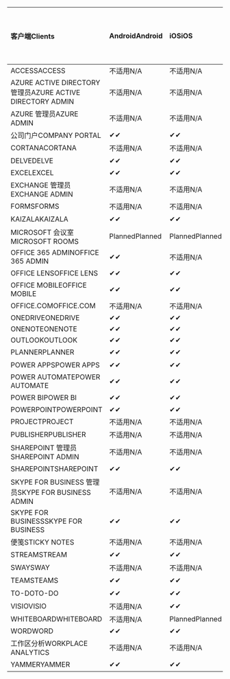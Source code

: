 <!-- This file is generated automatically. Changes made to this file will be overwritten.-->
|<span data-ttu-id="7fd3a-101">客户端</span><span class="sxs-lookup"><span data-stu-id="7fd3a-101">Clients</span></span>|<span data-ttu-id="7fd3a-102">Android</span><span class="sxs-lookup"><span data-stu-id="7fd3a-102">Android</span></span>|<span data-ttu-id="7fd3a-103">iOS</span><span class="sxs-lookup"><span data-stu-id="7fd3a-103">iOS</span></span>|<span data-ttu-id="7fd3a-104">Mac</span><span class="sxs-lookup"><span data-stu-id="7fd3a-104">Mac</span></span>|<span data-ttu-id="7fd3a-105">Windows 10</span><span class="sxs-lookup"><span data-stu-id="7fd3a-105">Windows 10</span></span><br><span data-ttu-id="7fd3a-106">桌面</span><span class="sxs-lookup"><span data-stu-id="7fd3a-106">Desktop</span></span>|<span data-ttu-id="7fd3a-107">Windows 10</span><span class="sxs-lookup"><span data-stu-id="7fd3a-107">Windows 10</span></span><br><span data-ttu-id="7fd3a-108">新式应用</span><span class="sxs-lookup"><span data-stu-id="7fd3a-108">Modern Apps</span></span>|
|:-|:-|:-|:-|:-|:-|
|<span data-ttu-id="7fd3a-109">ACCESS</span><span class="sxs-lookup"><span data-stu-id="7fd3a-109">ACCESS</span></span>|<span data-ttu-id="7fd3a-110">不适用</span><span class="sxs-lookup"><span data-stu-id="7fd3a-110">N/A</span></span>|<span data-ttu-id="7fd3a-111">不适用</span><span class="sxs-lookup"><span data-stu-id="7fd3a-111">N/A</span></span>|<span data-ttu-id="7fd3a-112">不适用</span><span class="sxs-lookup"><span data-stu-id="7fd3a-112">N/A</span></span>|<span data-ttu-id="7fd3a-113">✔</span><span class="sxs-lookup"><span data-stu-id="7fd3a-113">✔</span></span>|<span data-ttu-id="7fd3a-114">不适用</span><span class="sxs-lookup"><span data-stu-id="7fd3a-114">N/A</span></span>|
|<span data-ttu-id="7fd3a-115">AZURE ACTIVE DIRECTORY 管理员</span><span class="sxs-lookup"><span data-stu-id="7fd3a-115">AZURE ACTIVE DIRECTORY ADMIN</span></span>|<span data-ttu-id="7fd3a-116">不适用</span><span class="sxs-lookup"><span data-stu-id="7fd3a-116">N/A</span></span>|<span data-ttu-id="7fd3a-117">不适用</span><span class="sxs-lookup"><span data-stu-id="7fd3a-117">N/A</span></span>|<span data-ttu-id="7fd3a-118">不适用</span><span class="sxs-lookup"><span data-stu-id="7fd3a-118">N/A</span></span>|<span data-ttu-id="7fd3a-119">✔</span><span class="sxs-lookup"><span data-stu-id="7fd3a-119">✔</span></span>|<span data-ttu-id="7fd3a-120">不适用</span><span class="sxs-lookup"><span data-stu-id="7fd3a-120">N/A</span></span>|
|<span data-ttu-id="7fd3a-121">AZURE 管理员</span><span class="sxs-lookup"><span data-stu-id="7fd3a-121">AZURE ADMIN</span></span>|<span data-ttu-id="7fd3a-122">不适用</span><span class="sxs-lookup"><span data-stu-id="7fd3a-122">N/A</span></span>|<span data-ttu-id="7fd3a-123">不适用</span><span class="sxs-lookup"><span data-stu-id="7fd3a-123">N/A</span></span>|<span data-ttu-id="7fd3a-124">不适用</span><span class="sxs-lookup"><span data-stu-id="7fd3a-124">N/A</span></span>|<span data-ttu-id="7fd3a-125">不适用</span><span class="sxs-lookup"><span data-stu-id="7fd3a-125">N/A</span></span>|<span data-ttu-id="7fd3a-126">不适用</span><span class="sxs-lookup"><span data-stu-id="7fd3a-126">N/A</span></span>|
|<span data-ttu-id="7fd3a-127">公司门户</span><span class="sxs-lookup"><span data-stu-id="7fd3a-127">COMPANY PORTAL</span></span>|<span data-ttu-id="7fd3a-128">✔</span><span class="sxs-lookup"><span data-stu-id="7fd3a-128">✔</span></span>|<span data-ttu-id="7fd3a-129">✔</span><span class="sxs-lookup"><span data-stu-id="7fd3a-129">✔</span></span>|<span data-ttu-id="7fd3a-130">✔</span><span class="sxs-lookup"><span data-stu-id="7fd3a-130">✔</span></span>|<span data-ttu-id="7fd3a-131">不适用</span><span class="sxs-lookup"><span data-stu-id="7fd3a-131">N/A</span></span>|<span data-ttu-id="7fd3a-132">✔</span><span class="sxs-lookup"><span data-stu-id="7fd3a-132">✔</span></span>|
|<span data-ttu-id="7fd3a-133">CORTANA</span><span class="sxs-lookup"><span data-stu-id="7fd3a-133">CORTANA</span></span>|<span data-ttu-id="7fd3a-134">不适用</span><span class="sxs-lookup"><span data-stu-id="7fd3a-134">N/A</span></span>|<span data-ttu-id="7fd3a-135">不适用</span><span class="sxs-lookup"><span data-stu-id="7fd3a-135">N/A</span></span>|<span data-ttu-id="7fd3a-136">不适用</span><span class="sxs-lookup"><span data-stu-id="7fd3a-136">N/A</span></span>|<span data-ttu-id="7fd3a-137">不适用</span><span class="sxs-lookup"><span data-stu-id="7fd3a-137">N/A</span></span>|<span data-ttu-id="7fd3a-138">✔</span><span class="sxs-lookup"><span data-stu-id="7fd3a-138">✔</span></span>|
|<span data-ttu-id="7fd3a-139">DELVE</span><span class="sxs-lookup"><span data-stu-id="7fd3a-139">DELVE</span></span>|<span data-ttu-id="7fd3a-140">✔</span><span class="sxs-lookup"><span data-stu-id="7fd3a-140">✔</span></span>|<span data-ttu-id="7fd3a-141">✔</span><span class="sxs-lookup"><span data-stu-id="7fd3a-141">✔</span></span>|<span data-ttu-id="7fd3a-142">不适用</span><span class="sxs-lookup"><span data-stu-id="7fd3a-142">N/A</span></span>|<span data-ttu-id="7fd3a-143">不适用</span><span class="sxs-lookup"><span data-stu-id="7fd3a-143">N/A</span></span>|<span data-ttu-id="7fd3a-144">不适用</span><span class="sxs-lookup"><span data-stu-id="7fd3a-144">N/A</span></span>|
|<span data-ttu-id="7fd3a-145">EXCEL</span><span class="sxs-lookup"><span data-stu-id="7fd3a-145">EXCEL</span></span>|<span data-ttu-id="7fd3a-146">✔</span><span class="sxs-lookup"><span data-stu-id="7fd3a-146">✔</span></span>|<span data-ttu-id="7fd3a-147">✔</span><span class="sxs-lookup"><span data-stu-id="7fd3a-147">✔</span></span>|<span data-ttu-id="7fd3a-148">✔</span><span class="sxs-lookup"><span data-stu-id="7fd3a-148">✔</span></span>|<span data-ttu-id="7fd3a-149">✔</span><span class="sxs-lookup"><span data-stu-id="7fd3a-149">✔</span></span>|<span data-ttu-id="7fd3a-150">✔</span><span class="sxs-lookup"><span data-stu-id="7fd3a-150">✔</span></span>|
|<span data-ttu-id="7fd3a-151">EXCHANGE 管理员</span><span class="sxs-lookup"><span data-stu-id="7fd3a-151">EXCHANGE ADMIN</span></span>|<span data-ttu-id="7fd3a-152">不适用</span><span class="sxs-lookup"><span data-stu-id="7fd3a-152">N/A</span></span>|<span data-ttu-id="7fd3a-153">不适用</span><span class="sxs-lookup"><span data-stu-id="7fd3a-153">N/A</span></span>|<span data-ttu-id="7fd3a-154">不适用</span><span class="sxs-lookup"><span data-stu-id="7fd3a-154">N/A</span></span>|<span data-ttu-id="7fd3a-155">✔</span><span class="sxs-lookup"><span data-stu-id="7fd3a-155">✔</span></span>|<span data-ttu-id="7fd3a-156">不适用</span><span class="sxs-lookup"><span data-stu-id="7fd3a-156">N/A</span></span>|
|<span data-ttu-id="7fd3a-157">FORMS</span><span class="sxs-lookup"><span data-stu-id="7fd3a-157">FORMS</span></span>|<span data-ttu-id="7fd3a-158">不适用</span><span class="sxs-lookup"><span data-stu-id="7fd3a-158">N/A</span></span>|<span data-ttu-id="7fd3a-159">不适用</span><span class="sxs-lookup"><span data-stu-id="7fd3a-159">N/A</span></span>|<span data-ttu-id="7fd3a-160">不适用</span><span class="sxs-lookup"><span data-stu-id="7fd3a-160">N/A</span></span>|<span data-ttu-id="7fd3a-161">不适用</span><span class="sxs-lookup"><span data-stu-id="7fd3a-161">N/A</span></span>|<span data-ttu-id="7fd3a-162">不适用</span><span class="sxs-lookup"><span data-stu-id="7fd3a-162">N/A</span></span>|
|<span data-ttu-id="7fd3a-163">KAIZALA</span><span class="sxs-lookup"><span data-stu-id="7fd3a-163">KAIZALA</span></span>|<span data-ttu-id="7fd3a-164">✔</span><span class="sxs-lookup"><span data-stu-id="7fd3a-164">✔</span></span>|<span data-ttu-id="7fd3a-165">✔</span><span class="sxs-lookup"><span data-stu-id="7fd3a-165">✔</span></span>|<span data-ttu-id="7fd3a-166">不适用</span><span class="sxs-lookup"><span data-stu-id="7fd3a-166">N/A</span></span>|<span data-ttu-id="7fd3a-167">不适用</span><span class="sxs-lookup"><span data-stu-id="7fd3a-167">N/A</span></span>|<span data-ttu-id="7fd3a-168">不适用</span><span class="sxs-lookup"><span data-stu-id="7fd3a-168">N/A</span></span>|
|<span data-ttu-id="7fd3a-169">MICROSOFT 会议室</span><span class="sxs-lookup"><span data-stu-id="7fd3a-169">MICROSOFT ROOMS</span></span>|<span data-ttu-id="7fd3a-170">Planned</span><span class="sxs-lookup"><span data-stu-id="7fd3a-170">Planned</span></span>|<span data-ttu-id="7fd3a-171">Planned</span><span class="sxs-lookup"><span data-stu-id="7fd3a-171">Planned</span></span>|<span data-ttu-id="7fd3a-172">不适用</span><span class="sxs-lookup"><span data-stu-id="7fd3a-172">N/A</span></span>|<span data-ttu-id="7fd3a-173">不适用</span><span class="sxs-lookup"><span data-stu-id="7fd3a-173">N/A</span></span>|<span data-ttu-id="7fd3a-174">不适用</span><span class="sxs-lookup"><span data-stu-id="7fd3a-174">N/A</span></span>|
|<span data-ttu-id="7fd3a-175">OFFICE 365 ADMIN</span><span class="sxs-lookup"><span data-stu-id="7fd3a-175">OFFICE 365 ADMIN</span></span>|<span data-ttu-id="7fd3a-176">✔</span><span class="sxs-lookup"><span data-stu-id="7fd3a-176">✔</span></span>|<span data-ttu-id="7fd3a-177">不适用</span><span class="sxs-lookup"><span data-stu-id="7fd3a-177">N/A</span></span>|<span data-ttu-id="7fd3a-178">不适用</span><span class="sxs-lookup"><span data-stu-id="7fd3a-178">N/A</span></span>|<span data-ttu-id="7fd3a-179">不适用</span><span class="sxs-lookup"><span data-stu-id="7fd3a-179">N/A</span></span>|<span data-ttu-id="7fd3a-180">不适用</span><span class="sxs-lookup"><span data-stu-id="7fd3a-180">N/A</span></span>|
|<span data-ttu-id="7fd3a-181">OFFICE LENS</span><span class="sxs-lookup"><span data-stu-id="7fd3a-181">OFFICE LENS</span></span>|<span data-ttu-id="7fd3a-182">✔</span><span class="sxs-lookup"><span data-stu-id="7fd3a-182">✔</span></span>|<span data-ttu-id="7fd3a-183">✔</span><span class="sxs-lookup"><span data-stu-id="7fd3a-183">✔</span></span>|<span data-ttu-id="7fd3a-184">不适用</span><span class="sxs-lookup"><span data-stu-id="7fd3a-184">N/A</span></span>|<span data-ttu-id="7fd3a-185">不适用</span><span class="sxs-lookup"><span data-stu-id="7fd3a-185">N/A</span></span>|<span data-ttu-id="7fd3a-186">✔</span><span class="sxs-lookup"><span data-stu-id="7fd3a-186">✔</span></span>|
|<span data-ttu-id="7fd3a-187">OFFICE MOBILE</span><span class="sxs-lookup"><span data-stu-id="7fd3a-187">OFFICE MOBILE</span></span>|<span data-ttu-id="7fd3a-188">✔</span><span class="sxs-lookup"><span data-stu-id="7fd3a-188">✔</span></span>|<span data-ttu-id="7fd3a-189">✔</span><span class="sxs-lookup"><span data-stu-id="7fd3a-189">✔</span></span>|<span data-ttu-id="7fd3a-190">不适用</span><span class="sxs-lookup"><span data-stu-id="7fd3a-190">N/A</span></span>|<span data-ttu-id="7fd3a-191">不适用</span><span class="sxs-lookup"><span data-stu-id="7fd3a-191">N/A</span></span>|<span data-ttu-id="7fd3a-192">不适用</span><span class="sxs-lookup"><span data-stu-id="7fd3a-192">N/A</span></span>|
|<span data-ttu-id="7fd3a-193">OFFICE.COM</span><span class="sxs-lookup"><span data-stu-id="7fd3a-193">OFFICE.COM</span></span>|<span data-ttu-id="7fd3a-194">不适用</span><span class="sxs-lookup"><span data-stu-id="7fd3a-194">N/A</span></span>|<span data-ttu-id="7fd3a-195">不适用</span><span class="sxs-lookup"><span data-stu-id="7fd3a-195">N/A</span></span>|<span data-ttu-id="7fd3a-196">不适用</span><span class="sxs-lookup"><span data-stu-id="7fd3a-196">N/A</span></span>|<span data-ttu-id="7fd3a-197">不适用</span><span class="sxs-lookup"><span data-stu-id="7fd3a-197">N/A</span></span>|<span data-ttu-id="7fd3a-198">✔</span><span class="sxs-lookup"><span data-stu-id="7fd3a-198">✔</span></span>|
|<span data-ttu-id="7fd3a-199">ONEDRIVE</span><span class="sxs-lookup"><span data-stu-id="7fd3a-199">ONEDRIVE</span></span>|<span data-ttu-id="7fd3a-200">✔</span><span class="sxs-lookup"><span data-stu-id="7fd3a-200">✔</span></span>|<span data-ttu-id="7fd3a-201">✔</span><span class="sxs-lookup"><span data-stu-id="7fd3a-201">✔</span></span>|<span data-ttu-id="7fd3a-202">✔</span><span class="sxs-lookup"><span data-stu-id="7fd3a-202">✔</span></span>|<span data-ttu-id="7fd3a-203">✔</span><span class="sxs-lookup"><span data-stu-id="7fd3a-203">✔</span></span>|<span data-ttu-id="7fd3a-204">✔</span><span class="sxs-lookup"><span data-stu-id="7fd3a-204">✔</span></span>|
|<span data-ttu-id="7fd3a-205">ONENOTE</span><span class="sxs-lookup"><span data-stu-id="7fd3a-205">ONENOTE</span></span>|<span data-ttu-id="7fd3a-206">✔</span><span class="sxs-lookup"><span data-stu-id="7fd3a-206">✔</span></span>|<span data-ttu-id="7fd3a-207">✔</span><span class="sxs-lookup"><span data-stu-id="7fd3a-207">✔</span></span>|<span data-ttu-id="7fd3a-208">✔</span><span class="sxs-lookup"><span data-stu-id="7fd3a-208">✔</span></span>|<span data-ttu-id="7fd3a-209">✔</span><span class="sxs-lookup"><span data-stu-id="7fd3a-209">✔</span></span>|<span data-ttu-id="7fd3a-210">✔</span><span class="sxs-lookup"><span data-stu-id="7fd3a-210">✔</span></span>|
|<span data-ttu-id="7fd3a-211">OUTLOOK</span><span class="sxs-lookup"><span data-stu-id="7fd3a-211">OUTLOOK</span></span>|<span data-ttu-id="7fd3a-212">✔</span><span class="sxs-lookup"><span data-stu-id="7fd3a-212">✔</span></span>|<span data-ttu-id="7fd3a-213">✔</span><span class="sxs-lookup"><span data-stu-id="7fd3a-213">✔</span></span>|<span data-ttu-id="7fd3a-214">✔</span><span class="sxs-lookup"><span data-stu-id="7fd3a-214">✔</span></span>|<span data-ttu-id="7fd3a-215">✔</span><span class="sxs-lookup"><span data-stu-id="7fd3a-215">✔</span></span>|<span data-ttu-id="7fd3a-216">✔</span><span class="sxs-lookup"><span data-stu-id="7fd3a-216">✔</span></span>|
|<span data-ttu-id="7fd3a-217">PLANNER</span><span class="sxs-lookup"><span data-stu-id="7fd3a-217">PLANNER</span></span>|<span data-ttu-id="7fd3a-218">✔</span><span class="sxs-lookup"><span data-stu-id="7fd3a-218">✔</span></span>|<span data-ttu-id="7fd3a-219">✔</span><span class="sxs-lookup"><span data-stu-id="7fd3a-219">✔</span></span>|<span data-ttu-id="7fd3a-220">不适用</span><span class="sxs-lookup"><span data-stu-id="7fd3a-220">N/A</span></span>|<span data-ttu-id="7fd3a-221">不适用</span><span class="sxs-lookup"><span data-stu-id="7fd3a-221">N/A</span></span>|<span data-ttu-id="7fd3a-222">不适用</span><span class="sxs-lookup"><span data-stu-id="7fd3a-222">N/A</span></span>|
|<span data-ttu-id="7fd3a-223">POWER APPS</span><span class="sxs-lookup"><span data-stu-id="7fd3a-223">POWER APPS</span></span>|<span data-ttu-id="7fd3a-224">✔</span><span class="sxs-lookup"><span data-stu-id="7fd3a-224">✔</span></span>|<span data-ttu-id="7fd3a-225">✔</span><span class="sxs-lookup"><span data-stu-id="7fd3a-225">✔</span></span>|<span data-ttu-id="7fd3a-226">不适用</span><span class="sxs-lookup"><span data-stu-id="7fd3a-226">N/A</span></span>|<span data-ttu-id="7fd3a-227">不适用</span><span class="sxs-lookup"><span data-stu-id="7fd3a-227">N/A</span></span>|<span data-ttu-id="7fd3a-228">✔</span><span class="sxs-lookup"><span data-stu-id="7fd3a-228">✔</span></span>|
|<span data-ttu-id="7fd3a-229">POWER AUTOMATE</span><span class="sxs-lookup"><span data-stu-id="7fd3a-229">POWER AUTOMATE</span></span>|<span data-ttu-id="7fd3a-230">✔</span><span class="sxs-lookup"><span data-stu-id="7fd3a-230">✔</span></span>|<span data-ttu-id="7fd3a-231">✔</span><span class="sxs-lookup"><span data-stu-id="7fd3a-231">✔</span></span>|<span data-ttu-id="7fd3a-232">不适用</span><span class="sxs-lookup"><span data-stu-id="7fd3a-232">N/A</span></span>|<span data-ttu-id="7fd3a-233">不适用</span><span class="sxs-lookup"><span data-stu-id="7fd3a-233">N/A</span></span>|<span data-ttu-id="7fd3a-234">不适用</span><span class="sxs-lookup"><span data-stu-id="7fd3a-234">N/A</span></span>|
|<span data-ttu-id="7fd3a-235">POWER BI</span><span class="sxs-lookup"><span data-stu-id="7fd3a-235">POWER BI</span></span>|<span data-ttu-id="7fd3a-236">✔</span><span class="sxs-lookup"><span data-stu-id="7fd3a-236">✔</span></span>|<span data-ttu-id="7fd3a-237">✔</span><span class="sxs-lookup"><span data-stu-id="7fd3a-237">✔</span></span>|<span data-ttu-id="7fd3a-238">不适用</span><span class="sxs-lookup"><span data-stu-id="7fd3a-238">N/A</span></span>|<span data-ttu-id="7fd3a-239">✔</span><span class="sxs-lookup"><span data-stu-id="7fd3a-239">✔</span></span>|<span data-ttu-id="7fd3a-240">✔</span><span class="sxs-lookup"><span data-stu-id="7fd3a-240">✔</span></span>|
|<span data-ttu-id="7fd3a-241">POWERPOINT</span><span class="sxs-lookup"><span data-stu-id="7fd3a-241">POWERPOINT</span></span>|<span data-ttu-id="7fd3a-242">✔</span><span class="sxs-lookup"><span data-stu-id="7fd3a-242">✔</span></span>|<span data-ttu-id="7fd3a-243">✔</span><span class="sxs-lookup"><span data-stu-id="7fd3a-243">✔</span></span>|<span data-ttu-id="7fd3a-244">✔</span><span class="sxs-lookup"><span data-stu-id="7fd3a-244">✔</span></span>|<span data-ttu-id="7fd3a-245">✔</span><span class="sxs-lookup"><span data-stu-id="7fd3a-245">✔</span></span>|<span data-ttu-id="7fd3a-246">✔</span><span class="sxs-lookup"><span data-stu-id="7fd3a-246">✔</span></span>|
|<span data-ttu-id="7fd3a-247">PROJECT</span><span class="sxs-lookup"><span data-stu-id="7fd3a-247">PROJECT</span></span>|<span data-ttu-id="7fd3a-248">不适用</span><span class="sxs-lookup"><span data-stu-id="7fd3a-248">N/A</span></span>|<span data-ttu-id="7fd3a-249">不适用</span><span class="sxs-lookup"><span data-stu-id="7fd3a-249">N/A</span></span>|<span data-ttu-id="7fd3a-250">不适用</span><span class="sxs-lookup"><span data-stu-id="7fd3a-250">N/A</span></span>|<span data-ttu-id="7fd3a-251">✔</span><span class="sxs-lookup"><span data-stu-id="7fd3a-251">✔</span></span>|<span data-ttu-id="7fd3a-252">不适用</span><span class="sxs-lookup"><span data-stu-id="7fd3a-252">N/A</span></span>|
|<span data-ttu-id="7fd3a-253">PUBLISHER</span><span class="sxs-lookup"><span data-stu-id="7fd3a-253">PUBLISHER</span></span>|<span data-ttu-id="7fd3a-254">不适用</span><span class="sxs-lookup"><span data-stu-id="7fd3a-254">N/A</span></span>|<span data-ttu-id="7fd3a-255">不适用</span><span class="sxs-lookup"><span data-stu-id="7fd3a-255">N/A</span></span>|<span data-ttu-id="7fd3a-256">不适用</span><span class="sxs-lookup"><span data-stu-id="7fd3a-256">N/A</span></span>|<span data-ttu-id="7fd3a-257">✔</span><span class="sxs-lookup"><span data-stu-id="7fd3a-257">✔</span></span>|<span data-ttu-id="7fd3a-258">不适用</span><span class="sxs-lookup"><span data-stu-id="7fd3a-258">N/A</span></span>|
|<span data-ttu-id="7fd3a-259">SHAREPOINT 管理员</span><span class="sxs-lookup"><span data-stu-id="7fd3a-259">SHAREPOINT ADMIN</span></span>|<span data-ttu-id="7fd3a-260">不适用</span><span class="sxs-lookup"><span data-stu-id="7fd3a-260">N/A</span></span>|<span data-ttu-id="7fd3a-261">不适用</span><span class="sxs-lookup"><span data-stu-id="7fd3a-261">N/A</span></span>|<span data-ttu-id="7fd3a-262">不适用</span><span class="sxs-lookup"><span data-stu-id="7fd3a-262">N/A</span></span>|<span data-ttu-id="7fd3a-263">✔</span><span class="sxs-lookup"><span data-stu-id="7fd3a-263">✔</span></span>|<span data-ttu-id="7fd3a-264">不适用</span><span class="sxs-lookup"><span data-stu-id="7fd3a-264">N/A</span></span>|
|<span data-ttu-id="7fd3a-265">SHAREPOINT</span><span class="sxs-lookup"><span data-stu-id="7fd3a-265">SHAREPOINT</span></span>|<span data-ttu-id="7fd3a-266">✔</span><span class="sxs-lookup"><span data-stu-id="7fd3a-266">✔</span></span>|<span data-ttu-id="7fd3a-267">✔</span><span class="sxs-lookup"><span data-stu-id="7fd3a-267">✔</span></span>|<span data-ttu-id="7fd3a-268">不适用</span><span class="sxs-lookup"><span data-stu-id="7fd3a-268">N/A</span></span>|<span data-ttu-id="7fd3a-269">不适用</span><span class="sxs-lookup"><span data-stu-id="7fd3a-269">N/A</span></span>|<span data-ttu-id="7fd3a-270">不适用</span><span class="sxs-lookup"><span data-stu-id="7fd3a-270">N/A</span></span>|
|<span data-ttu-id="7fd3a-271">SKYPE FOR BUSINESS 管理员</span><span class="sxs-lookup"><span data-stu-id="7fd3a-271">SKYPE FOR BUSINESS ADMIN</span></span>|<span data-ttu-id="7fd3a-272">不适用</span><span class="sxs-lookup"><span data-stu-id="7fd3a-272">N/A</span></span>|<span data-ttu-id="7fd3a-273">不适用</span><span class="sxs-lookup"><span data-stu-id="7fd3a-273">N/A</span></span>|<span data-ttu-id="7fd3a-274">不适用</span><span class="sxs-lookup"><span data-stu-id="7fd3a-274">N/A</span></span>|<span data-ttu-id="7fd3a-275">✔</span><span class="sxs-lookup"><span data-stu-id="7fd3a-275">✔</span></span>|<span data-ttu-id="7fd3a-276">不适用</span><span class="sxs-lookup"><span data-stu-id="7fd3a-276">N/A</span></span>|
|<span data-ttu-id="7fd3a-277">SKYPE FOR BUSINESS</span><span class="sxs-lookup"><span data-stu-id="7fd3a-277">SKYPE FOR BUSINESS</span></span>|<span data-ttu-id="7fd3a-278">✔</span><span class="sxs-lookup"><span data-stu-id="7fd3a-278">✔</span></span>|<span data-ttu-id="7fd3a-279">✔</span><span class="sxs-lookup"><span data-stu-id="7fd3a-279">✔</span></span>|<span data-ttu-id="7fd3a-280">✔</span><span class="sxs-lookup"><span data-stu-id="7fd3a-280">✔</span></span>|<span data-ttu-id="7fd3a-281">✔</span><span class="sxs-lookup"><span data-stu-id="7fd3a-281">✔</span></span>|<span data-ttu-id="7fd3a-282">不适用</span><span class="sxs-lookup"><span data-stu-id="7fd3a-282">N/A</span></span>|
|<span data-ttu-id="7fd3a-283">便笺</span><span class="sxs-lookup"><span data-stu-id="7fd3a-283">STICKY NOTES</span></span>|<span data-ttu-id="7fd3a-284">不适用</span><span class="sxs-lookup"><span data-stu-id="7fd3a-284">N/A</span></span>|<span data-ttu-id="7fd3a-285">不适用</span><span class="sxs-lookup"><span data-stu-id="7fd3a-285">N/A</span></span>|<span data-ttu-id="7fd3a-286">不适用</span><span class="sxs-lookup"><span data-stu-id="7fd3a-286">N/A</span></span>|<span data-ttu-id="7fd3a-287">不适用</span><span class="sxs-lookup"><span data-stu-id="7fd3a-287">N/A</span></span>|<span data-ttu-id="7fd3a-288">✔</span><span class="sxs-lookup"><span data-stu-id="7fd3a-288">✔</span></span>|
|<span data-ttu-id="7fd3a-289">STREAM</span><span class="sxs-lookup"><span data-stu-id="7fd3a-289">STREAM</span></span>|<span data-ttu-id="7fd3a-290">✔</span><span class="sxs-lookup"><span data-stu-id="7fd3a-290">✔</span></span>|<span data-ttu-id="7fd3a-291">✔</span><span class="sxs-lookup"><span data-stu-id="7fd3a-291">✔</span></span>|<span data-ttu-id="7fd3a-292">不适用</span><span class="sxs-lookup"><span data-stu-id="7fd3a-292">N/A</span></span>|<span data-ttu-id="7fd3a-293">不适用</span><span class="sxs-lookup"><span data-stu-id="7fd3a-293">N/A</span></span>|<span data-ttu-id="7fd3a-294">不适用</span><span class="sxs-lookup"><span data-stu-id="7fd3a-294">N/A</span></span>|
|<span data-ttu-id="7fd3a-295">SWAY</span><span class="sxs-lookup"><span data-stu-id="7fd3a-295">SWAY</span></span>|<span data-ttu-id="7fd3a-296">不适用</span><span class="sxs-lookup"><span data-stu-id="7fd3a-296">N/A</span></span>|<span data-ttu-id="7fd3a-297">不适用</span><span class="sxs-lookup"><span data-stu-id="7fd3a-297">N/A</span></span>|<span data-ttu-id="7fd3a-298">不适用</span><span class="sxs-lookup"><span data-stu-id="7fd3a-298">N/A</span></span>|<span data-ttu-id="7fd3a-299">不适用</span><span class="sxs-lookup"><span data-stu-id="7fd3a-299">N/A</span></span>|<span data-ttu-id="7fd3a-300">✔</span><span class="sxs-lookup"><span data-stu-id="7fd3a-300">✔</span></span>|
|<span data-ttu-id="7fd3a-301">TEAMS</span><span class="sxs-lookup"><span data-stu-id="7fd3a-301">TEAMS</span></span>|<span data-ttu-id="7fd3a-302">✔</span><span class="sxs-lookup"><span data-stu-id="7fd3a-302">✔</span></span>|<span data-ttu-id="7fd3a-303">✔</span><span class="sxs-lookup"><span data-stu-id="7fd3a-303">✔</span></span>|<span data-ttu-id="7fd3a-304">✔</span><span class="sxs-lookup"><span data-stu-id="7fd3a-304">✔</span></span>|<span data-ttu-id="7fd3a-305">Planned</span><span class="sxs-lookup"><span data-stu-id="7fd3a-305">Planned</span></span>|<span data-ttu-id="7fd3a-306">不适用</span><span class="sxs-lookup"><span data-stu-id="7fd3a-306">N/A</span></span>|
|<span data-ttu-id="7fd3a-307">TO-DO</span><span class="sxs-lookup"><span data-stu-id="7fd3a-307">TO-DO</span></span>|<span data-ttu-id="7fd3a-308">✔</span><span class="sxs-lookup"><span data-stu-id="7fd3a-308">✔</span></span>|<span data-ttu-id="7fd3a-309">✔</span><span class="sxs-lookup"><span data-stu-id="7fd3a-309">✔</span></span>|<span data-ttu-id="7fd3a-310">✔</span><span class="sxs-lookup"><span data-stu-id="7fd3a-310">✔</span></span>|<span data-ttu-id="7fd3a-311">不适用</span><span class="sxs-lookup"><span data-stu-id="7fd3a-311">N/A</span></span>|<span data-ttu-id="7fd3a-312">✔</span><span class="sxs-lookup"><span data-stu-id="7fd3a-312">✔</span></span>|
|<span data-ttu-id="7fd3a-313">VISIO</span><span class="sxs-lookup"><span data-stu-id="7fd3a-313">VISIO</span></span>|<span data-ttu-id="7fd3a-314">不适用</span><span class="sxs-lookup"><span data-stu-id="7fd3a-314">N/A</span></span>|<span data-ttu-id="7fd3a-315">✔</span><span class="sxs-lookup"><span data-stu-id="7fd3a-315">✔</span></span>|<span data-ttu-id="7fd3a-316">不适用</span><span class="sxs-lookup"><span data-stu-id="7fd3a-316">N/A</span></span>|<span data-ttu-id="7fd3a-317">✔</span><span class="sxs-lookup"><span data-stu-id="7fd3a-317">✔</span></span>|<span data-ttu-id="7fd3a-318">不适用</span><span class="sxs-lookup"><span data-stu-id="7fd3a-318">N/A</span></span>|
|<span data-ttu-id="7fd3a-319">WHITEBOARD</span><span class="sxs-lookup"><span data-stu-id="7fd3a-319">WHITEBOARD</span></span>|<span data-ttu-id="7fd3a-320">不适用</span><span class="sxs-lookup"><span data-stu-id="7fd3a-320">N/A</span></span>|<span data-ttu-id="7fd3a-321">Planned</span><span class="sxs-lookup"><span data-stu-id="7fd3a-321">Planned</span></span>|<span data-ttu-id="7fd3a-322">不适用</span><span class="sxs-lookup"><span data-stu-id="7fd3a-322">N/A</span></span>|<span data-ttu-id="7fd3a-323">不适用</span><span class="sxs-lookup"><span data-stu-id="7fd3a-323">N/A</span></span>|<span data-ttu-id="7fd3a-324">✔</span><span class="sxs-lookup"><span data-stu-id="7fd3a-324">✔</span></span>|
|<span data-ttu-id="7fd3a-325">WORD</span><span class="sxs-lookup"><span data-stu-id="7fd3a-325">WORD</span></span>|<span data-ttu-id="7fd3a-326">✔</span><span class="sxs-lookup"><span data-stu-id="7fd3a-326">✔</span></span>|<span data-ttu-id="7fd3a-327">✔</span><span class="sxs-lookup"><span data-stu-id="7fd3a-327">✔</span></span>|<span data-ttu-id="7fd3a-328">✔</span><span class="sxs-lookup"><span data-stu-id="7fd3a-328">✔</span></span>|<span data-ttu-id="7fd3a-329">✔</span><span class="sxs-lookup"><span data-stu-id="7fd3a-329">✔</span></span>|<span data-ttu-id="7fd3a-330">✔</span><span class="sxs-lookup"><span data-stu-id="7fd3a-330">✔</span></span>|
|<span data-ttu-id="7fd3a-331">工作区分析</span><span class="sxs-lookup"><span data-stu-id="7fd3a-331">WORKPLACE ANALYTICS</span></span>|<span data-ttu-id="7fd3a-332">不适用</span><span class="sxs-lookup"><span data-stu-id="7fd3a-332">N/A</span></span>|<span data-ttu-id="7fd3a-333">不适用</span><span class="sxs-lookup"><span data-stu-id="7fd3a-333">N/A</span></span>|<span data-ttu-id="7fd3a-334">不适用</span><span class="sxs-lookup"><span data-stu-id="7fd3a-334">N/A</span></span>|<span data-ttu-id="7fd3a-335">不适用</span><span class="sxs-lookup"><span data-stu-id="7fd3a-335">N/A</span></span>|<span data-ttu-id="7fd3a-336">不适用</span><span class="sxs-lookup"><span data-stu-id="7fd3a-336">N/A</span></span>|
|<span data-ttu-id="7fd3a-337">YAMMER</span><span class="sxs-lookup"><span data-stu-id="7fd3a-337">YAMMER</span></span>|<span data-ttu-id="7fd3a-338">✔</span><span class="sxs-lookup"><span data-stu-id="7fd3a-338">✔</span></span>|<span data-ttu-id="7fd3a-339">✔</span><span class="sxs-lookup"><span data-stu-id="7fd3a-339">✔</span></span>|<span data-ttu-id="7fd3a-340">Planned</span><span class="sxs-lookup"><span data-stu-id="7fd3a-340">Planned</span></span>|<span data-ttu-id="7fd3a-341">Planned</span><span class="sxs-lookup"><span data-stu-id="7fd3a-341">Planned</span></span>|<span data-ttu-id="7fd3a-342">不适用</span><span class="sxs-lookup"><span data-stu-id="7fd3a-342">N/A</span></span>|
